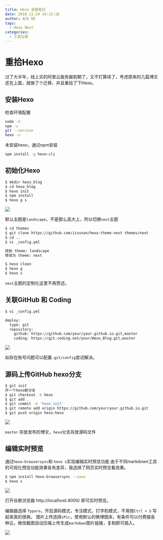 ```yaml
---
title: Hexo 安装笔记
date: 2018-11-24 14:15:10
author: ACE NI
tags:
  - Hexo Next
categories:
  - 工具记录
---
```

# 重拾Hexo
过了大半年，线上买的阿里云服务器到期了，又不打算续了，考虑原来的几篇博文还在上面，就做了个迁移，并且重拾了下Hexo。

## 安装Hexo
检查环境配置
```bash
node -V
npm -v
git --version
hexo -v
```
未安装hexo，通过npm安装
```bash
npm install -g hexo-cli
```
<!-- more -->

## 初始化Hexo
```bash
$ mkdir hexo_blog
$ cd hexo_blog
$ hexo init
$ npm install
$ hexo g s
```

![](https://ws2.sinaimg.cn/large/006tNbRwgy1fxjfv002xuj30rs09e3zq.jpg)

默认主题是`landscape`，不是那么高大上，所以切换`next`主题
```bash
$ cd themes
$ git clone https://github.com/iissnan/hexo-theme-next themes/next
$ cd ..
$ vi _config.yml

找到 theme: landscape
修改为 theme: next

$ hexo clean
$ hexo g
$ hexo s
```
`next`主题的定制化这里不再赘述。

## 关联GitHub 和 Coding
```bash
$ vi _config.yml

deploy:
  type: git
  repository:
    github: https://github.com/your/your.github.io.git,master
    coding: https://git.coding.net/your/Hexo_Blog.git,master
```
![](https://ws3.sinaimg.cn/large/006tNbRwgy1fxjiask230j30sq06qq31.jpg)

如存在账号问题可以配置`.git/config`尝试解决。

## 源码上传GitHub hexo分支
```bash
$ git init
开一个hexo新分支
$ git checkout -b hexo
$ git add .
$ git commit -m 'hexo init'
$ git remote add origin https://github.com/your/your.github.io.git
$ git push origin hexo:hexo
```
![](https://ws1.sinaimg.cn/large/006tNbRwgy1fxjhhbvd2gj31b00k2aao.jpg)

`master` 存放发布的博文，`hexo`分支存放源码文件

## 编辑实时预览
通过`hexo-browsersync`和 `hexo s`实现编辑实时预览功能
由于不同markdown工具的可视化预览功能效果各有差异，我选择了网页实时预览看效果。
```bash
$ npm install hexo-browsersync --save
$ hexo s
```
![](https://ws3.sinaimg.cn/large/006tNbRwgy1fxjhmkfnhgj314e0g43z3.jpg)

打开谷歌浏览器 http://localhost:4000/ 即可实时预览。

编辑器选择 `Typora`，开启源码模式，专注模式，打字机模式，不用按`Ctrl + S` 写起来真的很爽。
图片上传选择`iPic`，使用默认的微博图床，有条件可以付费接各种云，微信截图自动压缩上传生成`markdown`图片链接，复制即可插入。

![](https://ws3.sinaimg.cn/large/006tNbRwgy1fxjhsxdpdyj31jn0u0qg1.jpg)
